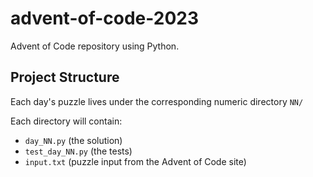 # advent-of-code-2023

Advent of Code repository using Python.

## Project Structure

Each day's puzzle lives under the corresponding numeric directory `NN/`

Each directory will contain:
- `day_NN.py` (the solution)
- `test_day_NN.py` (the tests)
- `input.txt` (puzzle input from the Advent of Code site)
